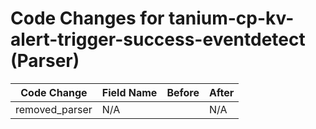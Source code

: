 # Code Changes for tanium-cp-kv-alert-trigger-success-eventdetect (Parser)

| Code Change | Field Name | Before | After |
|-------------|------------|--------|-------|
| removed_parser | N/A |  | N/A |